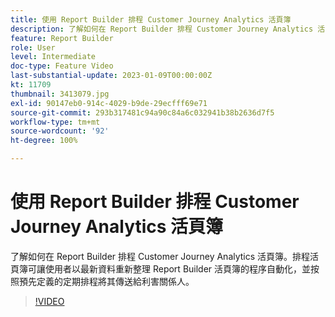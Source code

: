 ```yaml
---
title: 使用 Report Builder 排程 Customer Journey Analytics 活頁簿
description: 了解如何在 Report Builder 排程 Customer Journey Analytics 活頁簿。排程活頁簿可讓使用者以最新資料重新整理 Report Builder 活頁簿的程序自動化，並按照預先定義的定期排程將其傳送給利害關係人。
feature: Report Builder
role: User
level: Intermediate
doc-type: Feature Video
last-substantial-update: 2023-01-09T00:00:00Z
kt: 11709
thumbnail: 3413079.jpg
exl-id: 90147eb0-914c-4029-b9de-29ecfff69e71
source-git-commit: 293b317481c94a90c84a6c032941b38b2636d7f5
workflow-type: tm+mt
source-wordcount: '92'
ht-degree: 100%

---
```


# 使用 Report Builder 排程 Customer Journey Analytics 活頁簿

了解如何在 Report Builder 排程 Customer Journey Analytics 活頁簿。排程活頁簿可讓使用者以最新資料重新整理 Report Builder 活頁簿的程序自動化，並按照預先定義的定期排程將其傳送給利害關係人。

>[!VIDEO](https://video.tv.adobe.com/v/3413079/?quality=12&learn=on)
